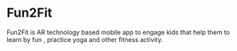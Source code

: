 # Fun2Fit
Fun2Fit is AR technology based mobile app to engage kids that help them to learn by fun , practice yoga and other fitness activity.
